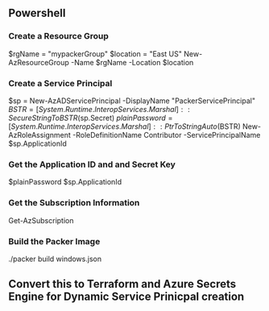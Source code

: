 ## Powershell
### Create a Resource Group
$rgName = "mypackerGroup"
$location = "East US"
New-AzResourceGroup -Name $rgName -Location $location

### Create a Service Principal
$sp = New-AzADServicePrincipal -DisplayName "PackerServicePrincipal"
$BSTR = [System.Runtime.InteropServices.Marshal]::SecureStringToBSTR($sp.Secret)
$plainPassword = [System.Runtime.InteropServices.Marshal]::PtrToStringAuto($BSTR)
New-AzRoleAssignment -RoleDefinitionName Contributor -ServicePrincipalName $sp.ApplicationId

### Get the Application ID and and Secret Key
$plainPassword
$sp.ApplicationId

### Get the Subscription Information
Get-AzSubscription

### Build the Packer Image
./packer build windows.json

## Convert this to Terraform and Azure Secrets Engine for Dynamic Service Prinicpal creation

